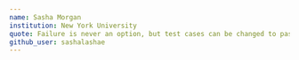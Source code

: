 ```yaml
---
name: Sasha Morgan
institution: New York University
quote: Failure is never an option, but test cases can be changed to pass.
github_user: sashalashae
---
```

